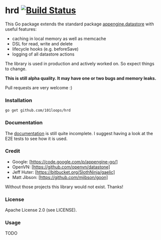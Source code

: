 hrd [![Build Status](https://secure.travis-ci.org/101loops/hrd.png)](https://travis-ci.org/101loops/hrd)
===

This Go package extends the standard package [appengine.datastore](http://godoc.org/code.google.com/p/appengine-go/appengine/datastore) with useful features:
- caching in local memory as well as memcache
- DSL for read, write and delete
- lifecycle hooks (e.g. beforeSave)
- logging of all datastore actions

The library is used in production and actively worked on. So expect things to change.

**This is still alpha quality. It may have one or two bugs and memory leaks.**

Pull requests are very welcome :)


### Installation
`go get github.com/101loops/hrd`

### Documentation

The [documentation](http://godoc.org/github.com/101loops/hrd) is still quite incomplete.
I suggest having a look at the E2E tests to see how it is used.

### Credit
- Google: [https://code.google.com/p/appengine-go/]
- OpenVN: [https://github.com/openvn/datastone]
- Jeff Huter: [https://bitbucket.org/SlothNinja/gaelic]
- Matt Jibson: [https://github.com/mjibson/goon]

Without those projects this library would not exist. Thanks!

### License
Apache License 2.0 (see LICENSE).

### Usage

TODO

